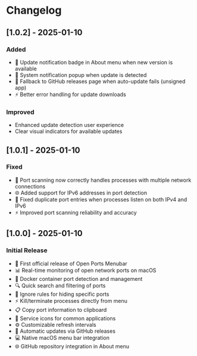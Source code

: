 # Changelog

## [1.0.2] - 2025-01-10

### Added
- 🔔 Update notification badge in About menu when new version is available
- 📢 System notification popup when update is detected
- 🔄 Fallback to GitHub releases page when auto-update fails (unsigned app)
- ⚡ Better error handling for update downloads

### Improved
- Enhanced update detection user experience
- Clear visual indicators for available updates

## [1.0.1] - 2025-01-10

### Fixed
- 🐛 Port scanning now correctly handles processes with multiple network connections
- 🌐 Added support for IPv6 addresses in port detection
- 🔧 Fixed duplicate port entries when processes listen on both IPv4 and IPv6
- ⚡ Improved port scanning reliability and accuracy

## [1.0.0] - 2025-01-10

### Initial Release
- 🚀 First official release of Open Ports Menubar
- 📊 Real-time monitoring of open network ports on macOS
- 🐳 Docker container port detection and management
- 🔍 Quick search and filtering of ports
- 🚫 Ignore rules for hiding specific ports
- ⚡ Kill/terminate processes directly from menu
- 📋 Copy port information to clipboard
- 🎨 Service icons for common applications
- ⚙️ Customizable refresh intervals
- 🔄 Automatic updates via GitHub releases
- 💻 Native macOS menu bar integration
- 🌐 GitHub repository integration in About menu
